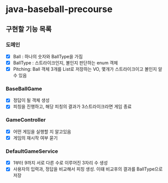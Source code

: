 # java-baseball-precourse
## 구현할 기능 목록
### 도메인
- [x] Ball : 하나의 숫자와 BallType을 가짐
- [x] BallType : 스트라이크인지, 볼인지 판단하는 enum 객체
- [x] Pitching: Ball 객체 3개를 List로 저장하는 VO, 몇개가 스트라이크이고 볼인지 알 수 있음

### BaseBallGame
- [x] 정답이 될 객체 생성
- [x] 피칭을 진행하고, 해당 피칭의 결과가 3스트라이크라면 게임 종료

### GameController
- [x] 어떤 게임을 실행할 지 알고있음
- [x] 게임의 재시작 여부 묻기

### DefaultGameService
- [x] 1부터 9까지 서로 다른 수로 이루어진 3자리 수 생성
- [x] 사용자의 입력과, 정답을 비교해서 피칭 생성. 이떄 비교후의 결과를 BallType으로 저장
